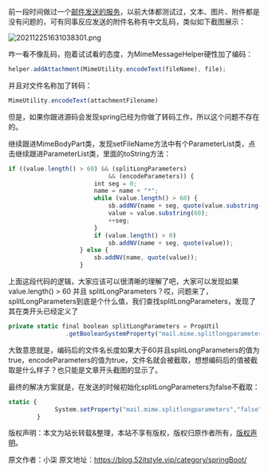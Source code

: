 


前一段时间做过一个[邮件发送的服务](https://gitee.com/52itstyle/spring-boot-mail)，以前大体都测试过，文本、图片、附件都是没有问题的，可有同事反应发送的附件名称有中文乱码，类似如下截图展示：

![202112251631038301.png](https://gitee.com/hezhiyuan007/java-study/raw/master/images/SpringBoot4/8ef122c1-cc58-467e-8a7a-6ac6df69f2c2.png)

咋一看不像乱码，抱着试试看的态度，为MimeMessageHelper硬性加了编码：

```js 
helper.addAttachment(MimeUtility.encodeText(fileName), file);
```

并且对文件名称加了转码：


```js 
MimeUtility.encodeText(attachmentFilename)
```

但是，如果你跟进源码会发现spring已经为你做了转码工作，所以这个问题不存在的。

继续跟进MimeBodyPart类，发现setFileName方法中有个ParameterList类，点击继续跟进ParameterList类，里面的toString方法：

```js 
if ((value.length() > 60) && (splitLongParameters)
                            && (encodeParameters)) {
                        int seg = 0;
                        name = name + "*";
                        while (value.length() > 60) {
                            sb.addNV(name + seg, quote(value.substring(0, 60)));
                            value = value.substring(60);
                            ++seg;
                        }
                        if (value.length() > 0)
                            sb.addNV(name + seg, quote(value));
                    } else {
                        sb.addNV(name, quote(value));
                    }
```

上面这段代码的逻辑，大家应该可以很清晰的理解了吧，大家可以发现如果value.length() > 60 并且 splitLongParameters？哎，问题来了，splitLongParameters到底是个什么值，我们查找splitLongParameters，发现了其在类开头已经定义了


```js 
private static final boolean splitLongParameters = PropUtil
                .getBooleanSystemProperty("mail.mime.splitlongparameters", true);
```

大致意思就是，编码后的文件名长度如果大于60并且splitLongParameters的值为true，encodeParameters的值为true，文件名就会被截取，想想编码后的值被截取是什么样子？也只能是文章开头截图的显示了。

最终的解决方案就是，在发送的时候初始化splitLongParameters为false不截取：

```js 
static {
             System.setProperty("mail.mime.splitlongparameters","false");
        }
```
  
版权声明：本文为站长转载&整理，本站不享有版权，版权归原作者所有，[版权声明](https://gitee.com/hezhiyuan007/java-notes/raw/master/disclaimer.md)。




原文作者：小柒 原文地址：https://blog.52itstyle.vip/category/springBoot/